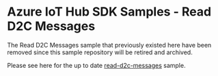 # Azure IoT Hub SDK Samples - Read D2C Messages

The Read D2C Messages sample that previously existed here have been removed since this sample repository will be retired and archived.

Please see here for the up to date [read-d2c-messages](https://github.com/Azure/azure-iot-sdk-java/tree/main/service/iot-service-samples/read-d2c-messages) sample.
